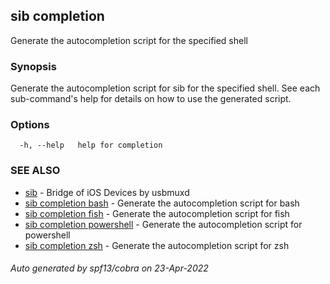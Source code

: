 ## sib completion

Generate the autocompletion script for the specified shell

### Synopsis

Generate the autocompletion script for sib for the specified shell.
See each sub-command's help for details on how to use the generated script.


### Options

```
  -h, --help   help for completion
```

### SEE ALSO

* [sib](sib.md)	 - Bridge of iOS Devices by usbmuxd
* [sib completion bash](sib_completion_bash.md)	 - Generate the autocompletion script for bash
* [sib completion fish](sib_completion_fish.md)	 - Generate the autocompletion script for fish
* [sib completion powershell](sib_completion_powershell.md)	 - Generate the autocompletion script for powershell
* [sib completion zsh](sib_completion_zsh.md)	 - Generate the autocompletion script for zsh

###### Auto generated by spf13/cobra on 23-Apr-2022
